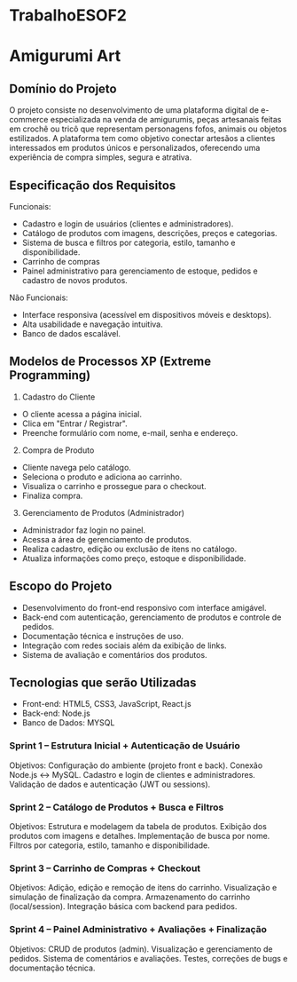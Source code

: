 # TrabalhoESOF2
# Amigurumi Art

## Domínio do Projeto
O projeto consiste no desenvolvimento de uma plataforma digital de e-commerce especializada na venda de amigurumis, peças artesanais feitas em crochê ou tricô que representam personagens fofos, animais ou objetos estilizados. A plataforma tem como objetivo conectar artesãos a clientes interessados em produtos únicos e personalizados, oferecendo uma experiência de compra simples, segura e atrativa.

## Especificação dos Requisitos
Funcionais:
- Cadastro e login de usuários (clientes e administradores).
- Catálogo de produtos com imagens, descrições, preços e categorias.
- Sistema de busca e filtros por categoria, estilo, tamanho e disponibilidade.
- Carrinho de compras
- Painel administrativo para gerenciamento de estoque, pedidos e cadastro de novos produtos.

 Não Funcionais:
- Interface responsiva (acessível em dispositivos móveis e desktops).
- Alta usabilidade e navegação intuitiva.
- Banco de dados escalável.

## Modelos de Processos XP (Extreme Programming)
1. Cadastro do Cliente
* O cliente acessa a página inicial.
* Clica em "Entrar / Registrar".
* Preenche formulário com nome, e-mail, senha e endereço.

2. Compra de Produto
* Cliente navega pelo catálogo.
* Seleciona o produto e adiciona ao carrinho.
* Visualiza o carrinho e prossegue para o checkout.
* Finaliza compra.

3. Gerenciamento de Produtos (Administrador)
* Administrador faz login no painel.
* Acessa a área de gerenciamento de produtos.
* Realiza cadastro, edição ou exclusão de itens no catálogo.
* Atualiza informações como preço, estoque e disponibilidade.

## Escopo do Projeto
+ Desenvolvimento do front-end responsivo com interface amigável.
+ Back-end com autenticação, gerenciamento de produtos e controle de pedidos.
+ Documentação técnica e instruções de uso.
+ Integração com redes sociais além da exibição de links.
+ Sistema de avaliação e comentários dos produtos.

## Tecnologias que serão Utilizadas 
- Front-end: HTML5, CSS3, JavaScript, React.js
- Back-end: Node.js
- Banco de Dados: MYSQL

### Sprint 1 – Estrutura Inicial + Autenticação de Usuário 
Objetivos:
Configuração do ambiente (projeto front e back).
Conexão Node.js ↔ MySQL.
Cadastro e login de clientes e administradores.
Validação de dados e autenticação (JWT ou sessions).

### Sprint 2 – Catálogo de Produtos + Busca e Filtros 
Objetivos:
Estrutura e modelagem da tabela de produtos.
Exibição dos produtos com imagens e detalhes.
Implementação de busca por nome.
Filtros por categoria, estilo, tamanho e disponibilidade.

### Sprint 3 – Carrinho de Compras + Checkout
Objetivos:
Adição, edição e remoção de itens do carrinho.
Visualização e simulação de finalização da compra.
Armazenamento do carrinho (local/session).
Integração básica com backend para pedidos.

### Sprint 4 – Painel Administrativo + Avaliações + Finalização 
Objetivos:
CRUD de produtos (admin).
Visualização e gerenciamento de pedidos.
Sistema de comentários e avaliações.
Testes, correções de bugs e documentação técnica.


